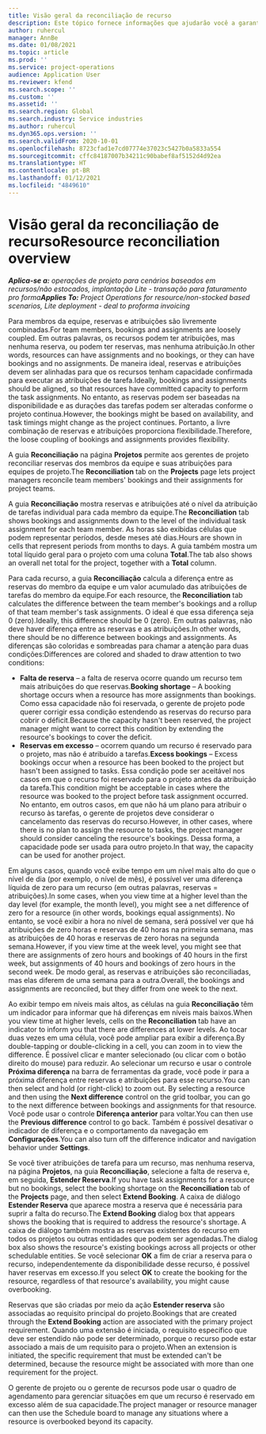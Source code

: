 ```yaml
---
title: Visão geral da reconciliação de recurso
description: Este tópico fornece informações que ajudarão você a garantir que as reservas de recursos e atribuições para projetos estejam alinhadas.
author: ruhercul
manager: AnnBe
ms.date: 01/08/2021
ms.topic: article
ms.prod: ''
ms.service: project-operations
audience: Application User
ms.reviewer: kfend
ms.search.scope: ''
ms.custom: ''
ms.assetid: ''
ms.search.region: Global
ms.search.industry: Service industries
ms.author: ruhercul
ms.dyn365.ops.version: ''
ms.search.validFrom: 2020-10-01
ms.openlocfilehash: 8723cfad1e7cd07774e37023c5427b0a5833a554
ms.sourcegitcommit: cffc84187007b34211c90babef8af5152d4d92ea
ms.translationtype: HT
ms.contentlocale: pt-BR
ms.lasthandoff: 01/12/2021
ms.locfileid: "4849610"
---
```

# <a name="resource-reconciliation-overview"></a><span data-ttu-id="55f78-103">Visão geral da reconciliação de recurso</span><span class="sxs-lookup"><span data-stu-id="55f78-103">Resource reconciliation overview</span></span>

<span data-ttu-id="55f78-104">_**Aplica-se a:** operações de projeto para cenários baseados em recursos/não estocados, implantação Lite - transação para faturamento pro forma_</span><span class="sxs-lookup"><span data-stu-id="55f78-104">_**Applies To:** Project Operations for resource/non-stocked based scenarios, Lite deployment - deal to proforma invoicing_</span></span>

<span data-ttu-id="55f78-105">Para membros da equipe, reservas e atribuições são livremente combinadas.</span><span class="sxs-lookup"><span data-stu-id="55f78-105">For team members, bookings and assignments are loosely coupled.</span></span> <span data-ttu-id="55f78-106">Em outras palavras, os recursos podem ter atribuições, mas nenhuma reserva, ou podem ter reservas, mas nenhuma atribuição.</span><span class="sxs-lookup"><span data-stu-id="55f78-106">In other words, resources can have assignments and no bookings, or they can have bookings and no assignments.</span></span> <span data-ttu-id="55f78-107">De maneira ideal, reservas e atribuições devem ser alinhadas para que os recursos tenham capacidade confirmada para executar as atribuições de tarefa.</span><span class="sxs-lookup"><span data-stu-id="55f78-107">Ideally, bookings and assignments should be aligned, so that resources have committed capacity to perform the task assignments.</span></span> <span data-ttu-id="55f78-108">No entanto, as reservas podem ser baseadas na disponibilidade e as durações das tarefas podem ser alteradas conforme o projeto continua.</span><span class="sxs-lookup"><span data-stu-id="55f78-108">However, the bookings might be based on availability, and task timings might change as the project continues.</span></span> <span data-ttu-id="55f78-109">Portanto, a livre combinação de reservas e atribuições proporciona flexibilidade.</span><span class="sxs-lookup"><span data-stu-id="55f78-109">Therefore, the loose coupling of bookings and assignments provides flexibility.</span></span>

<span data-ttu-id="55f78-110">A guia **Reconciliação** na página **Projetos** permite aos gerentes de projeto reconciliar reservas dos membros da equipe e suas atribuições para equipes de projeto.</span><span class="sxs-lookup"><span data-stu-id="55f78-110">The **Reconciliation** tab on the **Projects** page lets project managers reconcile team members' bookings and their assignments for project teams.</span></span>

<span data-ttu-id="55f78-111">A guia **Reconciliação** mostra reservas e atribuições até o nível da atribuição de tarefas individual para cada membro da equipe.</span><span class="sxs-lookup"><span data-stu-id="55f78-111">The **Reconciliation** tab shows bookings and assignments down to the level of the individual task assignment for each team member.</span></span> <span data-ttu-id="55f78-112">As horas são exibidas células que podem representar períodos, desde meses até dias.</span><span class="sxs-lookup"><span data-stu-id="55f78-112">Hours are shown in cells that represent periods from months to days.</span></span> <span data-ttu-id="55f78-113">A guia também mostra um total líquido geral para o projeto com uma coluna **Total**.</span><span class="sxs-lookup"><span data-stu-id="55f78-113">The tab also shows an overall net total for the project, together with a **Total** column.</span></span>

<span data-ttu-id="55f78-114">Para cada recurso, a guia **Reconciliação** calcula a diferença entre as reservas do membro da equipe e um valor acumulado das atribuições de tarefas do membro da equipe.</span><span class="sxs-lookup"><span data-stu-id="55f78-114">For each resource, the **Reconciliation** tab calculates the difference between the team member's bookings and a rollup of that team member's task assignments.</span></span> <span data-ttu-id="55f78-115">O ideal é que essa diferença seja 0 (zero).</span><span class="sxs-lookup"><span data-stu-id="55f78-115">Ideally, this difference should be 0 (zero).</span></span> <span data-ttu-id="55f78-116">Em outras palavras, não deve haver diferença entre as reservas e as atribuições.</span><span class="sxs-lookup"><span data-stu-id="55f78-116">In other words, there should be no difference between bookings and assignments.</span></span> <span data-ttu-id="55f78-117">As diferenças são coloridas e sombreadas para chamar a atenção para duas condições:</span><span class="sxs-lookup"><span data-stu-id="55f78-117">Differences are colored and shaded to draw attention to two conditions:</span></span>

- <span data-ttu-id="55f78-118">**Falta de reserva** – a falta de reserva ocorre quando um recurso tem mais atribuições do que reservas.</span><span class="sxs-lookup"><span data-stu-id="55f78-118">**Booking shortage** – A booking shortage occurs when a resource has more assignments than bookings.</span></span> <span data-ttu-id="55f78-119">Como essa capacidade não foi reservada, o gerente de projeto pode querer corrigir essa condição estendendo as reservas do recurso para cobrir o déficit.</span><span class="sxs-lookup"><span data-stu-id="55f78-119">Because the capacity hasn't been reserved, the project manager might want to correct this condition by extending the resource's bookings to cover the deficit.</span></span>
- <span data-ttu-id="55f78-120">**Reservas em excesso** – ocorrem quando um recurso é reservado para o projeto, mas não é atribuído a tarefas.</span><span class="sxs-lookup"><span data-stu-id="55f78-120">**Excess bookings** – Excess bookings occur when a resource has been booked to the project but hasn't been assigned to tasks.</span></span> <span data-ttu-id="55f78-121">Essa condição pode ser aceitável nos casos em que o recurso foi reservado para o projeto antes da atribuição da tarefa.</span><span class="sxs-lookup"><span data-stu-id="55f78-121">This condition might be acceptable in cases where the resource was booked to the project before task assignment occurred.</span></span> <span data-ttu-id="55f78-122">No entanto, em outros casos, em que não há um plano para atribuir o recurso às tarefas, o gerente de projetos deve considerar o cancelamento das reservas do recurso.</span><span class="sxs-lookup"><span data-stu-id="55f78-122">However, in other cases, where there is no plan to assign the resource to tasks, the project manager should consider canceling the resource's bookings.</span></span> <span data-ttu-id="55f78-123">Dessa forma, a capacidade pode ser usada para outro projeto.</span><span class="sxs-lookup"><span data-stu-id="55f78-123">In that way, the capacity can be used for another project.</span></span>

<span data-ttu-id="55f78-124">Em alguns casos, quando você exibe tempo em um nível mais alto do que o nível de dia (por exemplo, o nível de mês), é possível ver uma diferença líquida de zero para um recurso (em outras palavras, reservas = atribuições).</span><span class="sxs-lookup"><span data-stu-id="55f78-124">In some cases, when you view time at a higher level than the day level (for example, the month level), you might see a net difference of zero for a resource (in other words, bookings equal assignments).</span></span> <span data-ttu-id="55f78-125">No entanto, se você exibir a hora no nível de semana, será possível ver que há atribuições de zero horas e reservas de 40 horas na primeira semana, mas as atribuições de 40 horas e reservas de zero horas na segunda semana.</span><span class="sxs-lookup"><span data-stu-id="55f78-125">However, if you view time at the week level, you might see that there are assignments of zero hours and bookings of 40 hours in the first week, but assignments of 40 hours and bookings of zero hours in the second week.</span></span> <span data-ttu-id="55f78-126">De modo geral, as reservas e atribuições são reconciliadas, mas elas diferem de uma semana para a outra.</span><span class="sxs-lookup"><span data-stu-id="55f78-126">Overall, the bookings and assignments are reconciled, but they differ from one week to the next.</span></span>

<span data-ttu-id="55f78-127">Ao exibir tempo em níveis mais altos, as células na guia **Reconciliação** têm um indicador para informar que há diferenças em níveis mais baixos.</span><span class="sxs-lookup"><span data-stu-id="55f78-127">When you view time at higher levels, cells on the **Reconciliation** tab have an indicator to inform you that there are differences at lower levels.</span></span> <span data-ttu-id="55f78-128">Ao tocar duas vezes em uma célula, você pode ampliar para exibir a diferença.</span><span class="sxs-lookup"><span data-stu-id="55f78-128">By double-tapping or double-clicking in a cell, you can zoom in to view the difference.</span></span> <span data-ttu-id="55f78-129">É possível clicar e manter selecionado (ou clicar com o botão direito do mouse) para reduzir. Ao selecionar um recurso e usar o controle **Próxima diferença** na barra de ferramentas da grade, você pode ir para a próxima diferença entre reservas e atribuições para esse recurso.</span><span class="sxs-lookup"><span data-stu-id="55f78-129">You can then select and hold (or right-click) to zoom out. By selecting a resource and then using the **Next difference** control on the grid toolbar, you can go to the next difference between bookings and assignments for that resource.</span></span> <span data-ttu-id="55f78-130">Você pode usar o controle **Diferença anterior** para voltar.</span><span class="sxs-lookup"><span data-stu-id="55f78-130">You can then use the **Previous difference** control to go back.</span></span> <span data-ttu-id="55f78-131">Também é possível desativar o indicador de diferença e o comportamento da navegação em **Configurações**.</span><span class="sxs-lookup"><span data-stu-id="55f78-131">You can also turn off the difference indicator and navigation behavior under **Settings**.</span></span>

<span data-ttu-id="55f78-132">Se você tiver atribuições de tarefa para um recurso, mas nenhuma reserva, na página **Projetos**, na guia **Reconciliação**, selecione a falta de reserva e, em seguida, **Estender Reserva**.</span><span class="sxs-lookup"><span data-stu-id="55f78-132">If you have task assignments for a resource but no bookings, select the booking shortage on the **Reconciliation** tab of the **Projects** page, and then select **Extend Booking**.</span></span> <span data-ttu-id="55f78-133">A caixa de diálogo **Estender Reserva** que aparece mostra a reserva que é necessária para suprir a falta do recurso.</span><span class="sxs-lookup"><span data-stu-id="55f78-133">The **Extend Booking** dialog box that appears shows the booking that is required to address the resource's shortage.</span></span> <span data-ttu-id="55f78-134">A caixa de diálogo também mostra as reservas existentes do recurso em todos os projetos ou outras entidades que podem ser agendadas.</span><span class="sxs-lookup"><span data-stu-id="55f78-134">The dialog box also shows the resource's existing bookings across all projects or other schedulable entities.</span></span> <span data-ttu-id="55f78-135">Se você selecionar **OK** a fim de criar a reserva para o recurso, independentemente da disponibilidade desse recurso, é possível haver reservas em excesso.</span><span class="sxs-lookup"><span data-stu-id="55f78-135">If you select **OK** to create the booking for the resource, regardless of that resource's availability, you might cause overbooking.</span></span>

<span data-ttu-id="55f78-136">Reservas que são criadas por meio da ação **Estender reserva** são associadas ao requisito principal do projeto.</span><span class="sxs-lookup"><span data-stu-id="55f78-136">Bookings that are created through the **Extend Booking** action are associated with the primary project requirement.</span></span> <span data-ttu-id="55f78-137">Quando uma extensão é iniciada, o requisito específico que deve ser estendido não pode ser determinado, porque o recurso pode estar associado a mais de um requisito para o projeto.</span><span class="sxs-lookup"><span data-stu-id="55f78-137">When an extension is initiated, the specific requirement that must be extended can't be determined, because the resource might be associated with more than one requirement for the project.</span></span>

<span data-ttu-id="55f78-138">O gerente de projeto ou o gerente de recursos pode usar o quadro de agendamento para gerenciar situações em que um recurso é reservado em excesso além de sua capacidade.</span><span class="sxs-lookup"><span data-stu-id="55f78-138">The project manager or resource manager can then use the Schedule board to manage any situations where a resource is overbooked beyond its capacity.</span></span>
